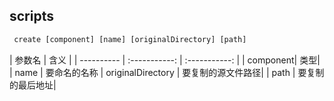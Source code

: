 ## scripts
```javascript
 create [component] [name] [originalDirectory] [path]
```

| 参数名 | 含义 |
| ---------- | :-----------:  | :-----------: |
| component|  类型| 
| name | 要命名的名称
| originalDirectory | 要复制的源文件路径| 
| path | 要复制的最后地址| 